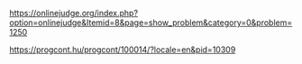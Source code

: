 https://onlinejudge.org/index.php?option=onlinejudge&Itemid=8&page=show_problem&category=0&problem=1250   

https://progcont.hu/progcont/100014/?locale=en&pid=10309
